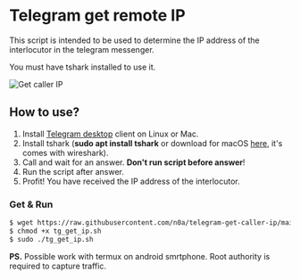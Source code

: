 # Telegram get remote IP

This script is intended to be used to determine the IP address of the interlocutor in the telegram messenger. 

You must have tshark installed to use it.

![Get caller IP](https://i.imgur.com/2Qlc3Kt.png)

## How to use?

1. Install [Telegram desktop](https://desktop.telegram.org/) client on Linux or Mac.
2. Install tshark (**sudo apt install tshark** or download for macOS [here](https://www.wireshark.org/download.html), it's comes with wireshark).
3. Call and wait for an answer. **Don't run script before answer**!
4. Run the script after answer.
5. Profit! You have received the IP address of the interlocutor.

### Get & Run

```sh
$ wget https://raw.githubusercontent.com/n0a/telegram-get-caller-ip/main/tg_get_ip.sh 
$ chmod +x tg_get_ip.sh
$ sudo ./tg_get_ip.sh
```

**PS.** Possible work with termux on android smrtphone. Root authority is required to capture traffic.


